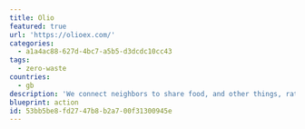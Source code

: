 ```yaml
---
title: Olio
featured: true
url: 'https://olioex.com/'
categories:
  - a1a4ac88-627d-4bc7-a5b5-d3dcdc10cc43
tags:
  - zero-waste
countries:
  - gb
description: 'We connect neighbors to share food, and other things, rather than chuck them away.'
blueprint: action
id: 53bb5be8-fd27-47b8-b2a7-00f31300945e
---
```

